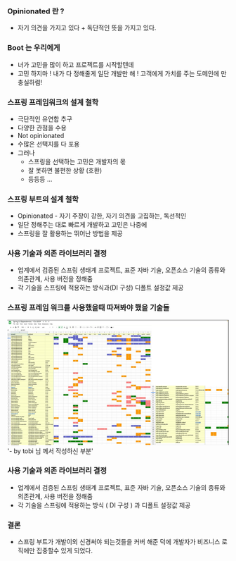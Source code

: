 ### Opinionated 란 ? 
- 자기 의견을 가지고 있다 + 독단적인 뜻을 가지고 있다.

### Boot 는 우리에게 
- 너가 고민을 많이 하고 프로젝트를 시작할텐데
- 고민 하지마 ! 내가 다 정해줄게 일단 개발만 해 ! 고객에게 가치를 주는 도메인에 만 충실하렴!

### 스프링 프레임워크의 설계 철학
- 극단적인 유연함 추구
- 다양한 관점을 수용
- Not opinionated
- 수많은 선택지를 다 포용
- 그러나 
  - 스프링을 선택하는 고민은 개발자의 몫
  - 잘 못하면 불편한 상황 (호환)
  - 등등등 ...

### 스프링 부트의 설계 철학
- Opinionated - 자기 주장이 강한, 자기 의견을 고집하는, 독선적인
- 일단 정해주는 대로 빠르게 개발하고 고민은 나중에
- 스프링을 잘 활용하는 뛰어난 방법을 제공

### 사용 기술과 의존 라이브러리 결정
- 업계에서 검증된 스프링 생태계 프로젝트, 표준 자바 기술, 오픈소스 기술의 종류와 의존관계, 사용 버전을 정해줌
- 각 기술을 스프링에 적용하는 방식과(DI 구성) 디폴트 설정값 제공

### 스프링 프레임 워크를 사용했을때 따져봐야 했을 기술들
![](images/섬뜻.png)
'- by tobi 님 께서 작성하신 부분'

### 사용 기술과 의존 라이브러리 결정
- 업계에서 검증된 스프링 생태계 프로젝트, 표준 자바 기술, 오픈소스 기술의 종류와 의존관계, 사용 버전을 정해줌
- 각 기술을 스프링에 적용하는 방식 ( DI 구성 ) 과 디폴트 설정값 제공

### 결론 
- 스프링 부트가 개발이외 신경써야 되는것들을 커버 해준 덕에 개발자가 비즈니스 로직에만 집중할수 있게 되었다.